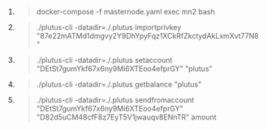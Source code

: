 1. > docker-compose -f masternode.yaml exec mn2 bash
2. > ./plutus-cli -datadir=./.plutus importprivkey "87e22mATMd1dmgvy2Y9DhYpyFqz1XCkRfZkctydAkLxmXvt77N8"
3. > ./plutus-cli -datadir=./.plutus setaccount "DEtSt7gumYkf67x6ny9Mi6XTEoo4efprGY" "plutus"
4. > ./plutus-cli -datadir=./.plutus getbalance "plutus"
5. > ./plutus-cli -datadir=./.plutus sendfromaccount "DEtSt7gumYkf67x6ny9Mi6XTEoo4efprGY" "D82d5uCM48cfF8z7EyT5V1jwauqv8ENnTR" amount